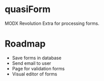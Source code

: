 # quasiForm #
MODX Revolution Extra for processing forms.
# Roadmap #
* Save forms in database
* Send email to user
* Page for validation forms
* Visual editor of forms